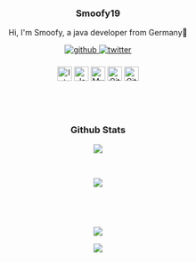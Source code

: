 <p align="center">
  <h3 align="center">Smoofy19</h3>
  
  <p align="center">
    Hi, I'm Smoofy, a java developer from Germany👋
  </p>
</p>

<div align="center">
  <a href="https://github.com/Smoofy19" target="_blank">
    <img src=https://img.shields.io/badge/github-%2324292e.svg?&style=for-the-badge&logo=github&logoColor=white alt=github style="margin-bottom: 5px;" />
  </a>
  <a href="https://twitter.com/Smoofy19" target="_blank">
    <img src=https://img.shields.io/badge/twitter-%2300acee.svg?&style=for-the-badge&logo=twitter&logoColor=white alt=twitter style="margin-bottom: 5px;" />
  </a>
</div>

<br>

<div align="center">
  <img align="center" alt="Intellij" width="26px" src="https://cdn.iconscout.com/icon/free/png-512/intellij-idea-569199.png" />
  <img align="center" alt="Java" width="26px" src="https://upload-icon.s3.us-east-2.amazonaws.com/uploads/icons/png/378554371540553613-512.png" />
  <img align="center" alt="MySQL" width="26px" src="https://cdn-icons-png.flaticon.com/128/3161/3161158.png" />
  <img align="center" alt="Git" width="26px" src="https://upload.wikimedia.org/wikipedia/commons/thumb/3/3f/Git_icon.svg/1024px-Git_icon.svg.png" />
  <img align="center" alt="GitHub" width="26px" src="https://icon-library.com/images/github_png63.png" />
</div>

<h2>
  <br>
</h2>

<h3 align="center">
  Github Stats
</h3>

<p align="center">
  <a href="#">
    <img align="center" src="https://github-readme-stats.vercel.app/api?username=Smoofy19&show_icons=true&theme=dark" />
  </a>
</p>
<br>
<p align="center">
  <a href="#">
    <img align="center" src="https://github-readme-stats.vercel.app/api/top-langs/?username=Smoofy19&theme=dark&layout=compact" />
  </a>
</p>

<h2>
  <br>
</h2>

<div align="center">
<img src="https://komarev.com/ghpvc/?username=Smoofy19&&style=for-the-badge" align="center">

![](https://hit.yhype.me/github/profile?user_id=40724520)
</div>

